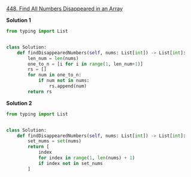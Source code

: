[448. Find All Numbers Disappeared in an Array](https://leetcode.com/problems/find-all-numbers-disappeared-in-an-array)

<b>Solution 1</b>

```python
from typing import List


class Solution:
    def findDisappearedNumbers(self, nums: List[int]) -> List[int]:
        len_num = len(nums)
        one_to_n = [i for i in range(1, len_num+1)]
        rs = []
        for num in one_to_n:
            if num not in nums:
                rs.append(num)
        return rs

```

<b>Solution 2</b>


```python
from typing import List


class Solution:
    def findDisappearedNumbers(self, nums: List[int]) -> List[int]:
        set_nums = set(nums)
        return [
            index
            for index in range(1, len(nums) + 1)
            if index not in set_nums
        ]

```